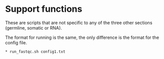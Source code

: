 # Support functions

These are scripts that are not specific to any of the three other sections (germline, somatic or RNA).

The format for running is the same, the only difference is the format for the config file.

```bash
* run_fastqc.sh config1.txt
```
